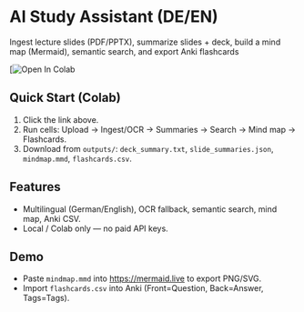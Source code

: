 # AI Study Assistant (DE/EN)
Ingest lecture slides (PDF/PPTX), summarize slides + deck, build a mind map (Mermaid), semantic search, and export Anki flashcards 

[![Open In Colab](https://colab.research.google.com/drive/1hUgaTwVnInNzqw1eod-4cnGzR6khZe9i?usp=sharing)

## Quick Start (Colab)
1) Click the link above.
2) Run cells: Upload → Ingest/OCR → Summaries → Search → Mind map → Flashcards.
3) Download from `outputs/`: `deck_summary.txt`, `slide_summaries.json`, `mindmap.mmd`, `flashcards.csv`.

## Features
- Multilingual (German/English), OCR fallback, semantic search, mind map, Anki CSV.
- Local / Colab only — no paid API keys.

## Demo
- Paste `mindmap.mmd` into https://mermaid.live to export PNG/SVG.
- Import `flashcards.csv` into Anki (Front=Question, Back=Answer, Tags=Tags).
